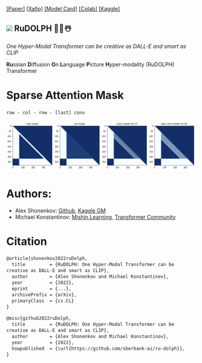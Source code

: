 [[Paper]]() [[Хабр]]() [[Model Card]](https://huggingface.co/sberbank-ai/RuDOLPH-350M) [[Colab]]() [[Kaggle]]()

## <img src="https://raw.githubusercontent.com/shonenkov/ru-dolph/master/pics/rudolph.png?token=AHV2MCOWDUYEND527HLVOPDB3MLAK" height="60"/> RuDOLPH 🦌🎄☃️

*One Hyper-Modal Transformer can be creative as DALL-E and smart as CLIP*



**Ru**ssian **D**iffusion **O**n **L**anguage **P**icture **H**yper-modality (RuDOLPH) Transformer



# Sparse Attention Mask
`row - col - row - [last] conv`

![](./pics/attention_masks.png)



# Authors: 

+ Alex Shonenkov: [Github](https://github.com/shonenkov), [Kaggle GM](https://www.kaggle.com/shonenkov)
+ Michael Konstantinov: [Mishin Learning](https://t.me/mishin_learning), [Transformer Community](https://transformer.community/)

# Citation

```
@article{shonenkov2022ruDolph,
  title         = {RuDOLPH: One Hyper-Modal Transformer can be creative as DALL-E and smart as CLIP},
  author        = {Alex Shonenkov and Michael Konstantinov},
  year          = {2022},
  eprint        = {...},
  archivePrefix = {arXiv},
  primaryClass  = {cs.CL}
}
```

```
@misc{github2022ruDolph,
  title         = {RuDOLPH: One Hyper-Modal Transformer can be creative as DALL-E and smart as CLIP},
  author        = {Alex Shonenkov and Michael Konstantinov},
  year          = {2022},
  howpublished  = {\url{https://github.com/sberbank-ai/ru-dolph}},
}
```
